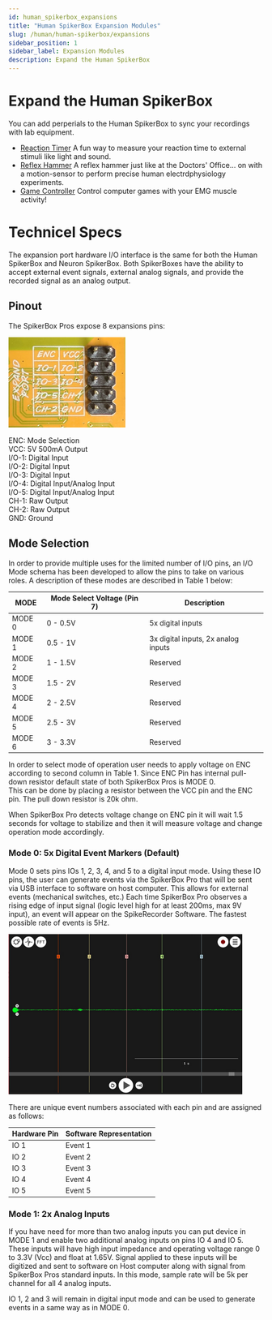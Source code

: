 ```yaml
---
id: human_spikerbox_expansions
title: "Human SpikerBox Expansion Modules"
slug: /human/human-spikerbox/expansions
sidebar_position: 1
sidebar_label: Expansion Modules
description: Expand the Human SpikerBox
---
```

# Expand the Human SpikerBox

You can add perperials to the Human SpikerBox to sync your recordings with lab equipment. 

- [Reaction Timer](./reaction-timer/)  A fun way to measure your reaction time to external stimuli like light and sound.
- [Reflex Hammer](./reflex-hammer/)  A reflex hammer just like at the Doctors' Office... on with a motion-sensor to perform precise human electrdphysiology experiments.  
- [Game Controller](./game-controller/)  Control computer games with your EMG muscle activity! 


# Technicel Specs

The expansion port hardware I/O interface is the same for both the Human SpikerBox and Neuron SpikerBox. Both SpikerBoxes have the ability to accept external event signals, external analog signals, and provide the recorded signal as an analog output.

## Pinout

The SpikerBox Pros expose 8 expansions pins: 

![pinout](./pinout.png)

ENC: Mode Selection   
VCC: 5V 500mA Output   
I/O-1:  Digital Input   
I/O-2:  Digital Input   
I/O-3:  Digital Input   
I/O-4:  Digital Input/Analog Input   
I/O-5:  Digital Input/Analog Input   
CH-1: Raw Output   
CH-2: Raw Output   
GND: Ground   


## Mode Selection
In order to provide multiple uses for the limited number of I/O pins, an I/O Mode schema has been developed to allow the pins to take on various roles.  A description of these modes are described in Table 1 below:

|MODE |Mode Select Voltage (Pin 7) |Description|
|---|---|---|
|MODE 0|0 - 0.5V|5x digital inputs|
|MODE 1|0.5 - 1V|3x digital inputs, 2x analog inputs|
|MODE 2|1 - 1.5V|Reserved|
|MODE 3|1.5 - 2V|Reserved|
|MODE 4|2 - 2.5V|Reserved|
|MODE 5|2.5 - 3V|Reserved|
|MODE 6|3 - 3.3V|Reserved|


In order to select mode of operation user needs to apply voltage on ENC according to second column in Table 1. Since ENC Pin has internal pull-down resistor default state of both SpikerBox Pros is MODE 0.  
This can be done by placing a resistor between the VCC pin and the ENC pin.  The pull down resistor is 20k ohm. 

When SpikerBox Pro detects voltage change on ENC pin it will wait 1.5 seconds for voltage to stabilize and then it will measure voltage and change operation mode accordingly. 

### Mode 0: 5x Digital Event Markers (Default)

Mode 0 sets pins IOs 1, 2, 3, 4, and 5 to a digital input mode. Using these IO pins, the user can generate events via the SpikerBox Pro that will be sent via USB interface to software on host computer.  This allows for external events (mechanical switches, etc.)  Each time SpikerBox Pro observes a rising edge of input signal (logic level high for at least 200ms, max 9V input), an event will appear on the SpikeRecorder Software. The fastest possible rate of events is 5Hz.

![events inside of Spike Recorder](./eventsSR.png)

There are unique event numbers associated with each pin and are assigned as follows:

|Hardware Pin|Software Representation|
|---|---|
|IO 1|Event 1|
|IO 2|Event 2|
|IO 3|Event 3|
|IO 4|Event 4|
|IO 5|Event 5|


### Mode 1: 2x Analog Inputs

If you have need for more than two analog inputs you can put device in MODE 1 and enable two additional analog inputs on pins IO 4 and IO 5.  These inputs will have high input impedance and operating voltage range 0 to 3.3V (Vcc) and float at 1.65V. Signal applied to these inputs will be digitized and sent to software on Host computer along with signal from SpikerBox Pros standard inputs.  In this mode, sample rate will be 5k per channel for all 4 analog inputs.

IO 1, 2 and 3 will remain in digital input mode and can be used to generate events in a same way as in MODE 0.  

